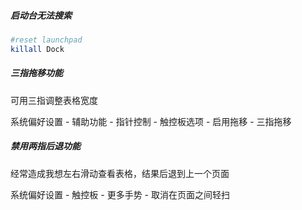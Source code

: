 ##### 启动台无法搜索

```bash
#reset launchpad
killall Dock
```



##### 三指拖移功能

可用三指调整表格宽度

系统偏好设置 - 辅助功能 - 指针控制 - 触控板选项 - 启用拖移 - 三指拖移



##### 禁用两指后退功能

经常造成我想左右滑动查看表格，结果后退到上一个页面

系统偏好设置 - 触控板 - 更多手势 - 取消在页面之间轻扫
